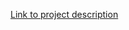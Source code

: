 [Link to project description](https://gt.bootcampcontent.com/GT-Coding-Boot-Camp/gt-atl-fsf-pt-08-2019-u-c/wikis/Project-01)
